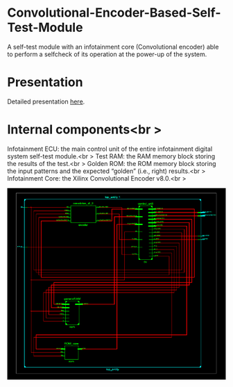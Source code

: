 # Convolutional-Encoder-Based-Self-Test-Module
A self-test module with an infotainment core (Convolutional encoder) able to perform a selfcheck of its operation at the power-up of the system.

# Presentation
Detailed presentation [here](SSDS_Presentation.pdf).

# Internal components<br \>
Infotainment ECU: the main control unit of the entire infotainment digital system self-test module.<br \>
Test RAM: the RAM memory block storing the results of the test.<br \>
Golden ROM: the ROM memory block storing the input patterns and the expected “golden” (i.e., right) results.<br \>
Infotainment Core: the Xilinx Convolutional Encoder v8.0.<br \>

![Top entity](/Top_entity.png)
